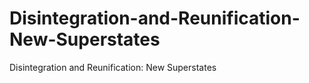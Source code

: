 # Disintegration-and-Reunification-New-Superstates
Disintegration and Reunification: New Superstates
